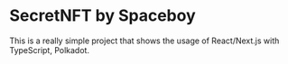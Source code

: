 # SecretNFT by Spaceboy

This is a really simple project that shows the usage of React/Next.js with TypeScript, Polkadot.
